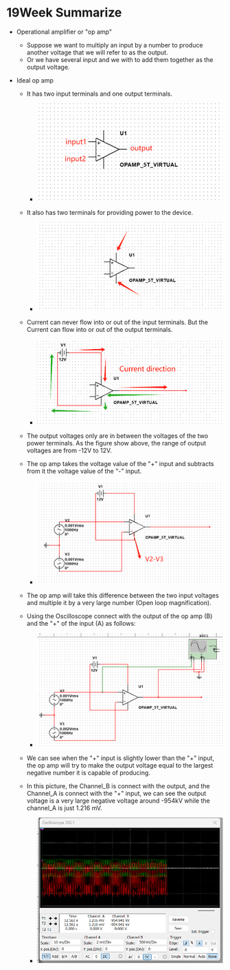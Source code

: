 # 19Week Summarize

- Operational amplifier or "op amp"

  - Suppose we want to multiply an input by a number to produce another voltage that we will refer to as the output.
  - Or we have several input and we with to add them together as the output voltage.

- Ideal op amp

  - It has two input terminals and one output terminals.
    - ![image-20240229161444745](19week_summarize.assets/image-20240229161444745.png)
  - It also has two terminals for providing power to the device.
    - ![image-20240229161400683](19week_summarize.assets/image-20240229161400683.png)
  - Current can never flow into or out of the input terminals. But the Current can flow into or out of the output terminals.
    - ![image-20240229161847988](19week_summarize.assets/image-20240229161847988.png)

  - The output voltages only are in between the voltages of the two power terminals. As the figure show above, the range of output voltages are from -12V to 12V. 
  - The op amp takes the voltage value of the "+" input and subtracts from it the voltage value of the "-" input.
    - ![image-20240229162357486](19week_summarize.assets/image-20240229162357486.png)
  - The op amp will take this difference between the two input voltages and multiple it by a very large number (Open loop magnification).
  - Using the Oscilloscope connect with the output of the op amp (B) and the "+" of the input (A) as follows:
    - ![image-20240229163435246](19week_summarize.assets/image-20240229163435246.png)
  - We can see when the "+" input is slightly lower than the "+" input, the op amp will try to make the output voltage equal to the largest negative number it is capable of producing. 
  - In this picture, the Channel_B is connect with the output, and the Channel_A is connect with the "+" input, we can see the output voltage is a very large negative voltage around -954kV while the channel_A is just 1.216 mV.
    - ![image-20240229163639773](19week_summarize.assets/image-20240229163639773.png)